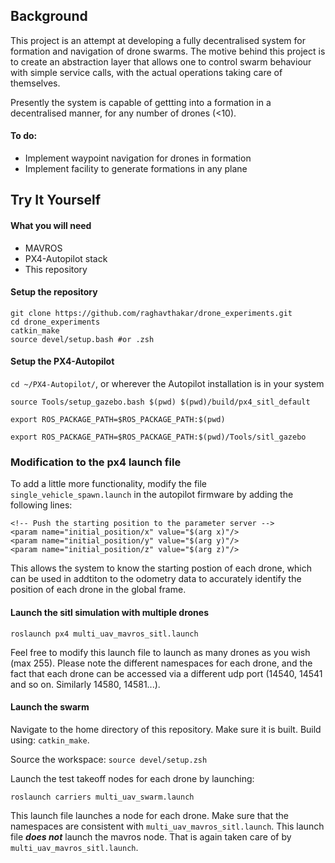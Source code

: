 ## Background

This project is an attempt at developing a fully decentralised system for formation and navigation of drone swarms. The motive behind this project is to create an abstraction layer that allows one to control swarm behaviour with simple service calls, with the actual operations taking care of themselves.

Presently the system is capable of gettting into a formation in a decentralised manner, for any number of drones (<10).

#### To do:
- Implement waypoint navigation for drones in formation
- Implement facility to generate formations in any plane

## Try It Yourself

#### What you will need
- MAVROS
- PX4-Autopilot stack
- This repository

#### Setup the repository
    git clone https://github.com/raghavthakar/drone_experiments.git
    cd drone_experiments
    catkin_make
    source devel/setup.bash #or .zsh

#### Setup the PX4-Autopilot

`cd ~/PX4-Autopilot/`, or wherever the Autopilot installation is in your system

`source Tools/setup_gazebo.bash $(pwd) $(pwd)/build/px4_sitl_default`

`export ROS_PACKAGE_PATH=$ROS_PACKAGE_PATH:$(pwd)`

`export ROS_PACKAGE_PATH=$ROS_PACKAGE_PATH:$(pwd)/Tools/sitl_gazebo`

### Modification to the px4 launch file
To add a little more functionality, modify the file `single_vehicle_spawn.launch` in the autopilot firmware by adding the following lines:

    <!-- Push the starting position to the parameter server -->
    <param name="initial_position/x" value="$(arg x)"/>
    <param name="initial_position/y" value="$(arg y)"/>
    <param name="initial_position/z" value="$(arg z)"/>

This allows the system to know the starting postion of each drone, which can be used in addtiton to the odometry data to accurately identify the
position of each drone in the global frame.

#### Launch the sitl simulation with multiple drones

`roslaunch px4 multi_uav_mavros_sitl.launch`

Feel free to modify this launch file to launch as many drones as you wish (max 255). Please note the different namespaces for each drone, and the fact that each drone can be accessed via a different udp port (14540, 14541 and so on. Similarly 14580, 14581...).

#### Launch the swarm
Navigate to the home directory of this repository. Make sure it is built. Build using: `catkin_make`.

Source the workspace: `source devel/setup.zsh`

Launch the test takeoff nodes for each drone by launching:

`roslaunch carriers multi_uav_swarm.launch`

This launch file launches a node for each drone. Make sure that the namespaces are consistent with `multi_uav_mavros_sitl.launch`. This launch file ___does not___ launch the mavros node. That is again taken care of by `multi_uav_mavros_sitl.launch`.
